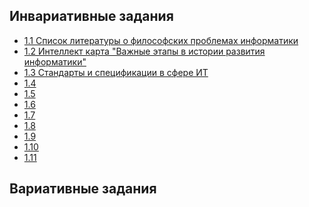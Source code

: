 ## Инвариативные задания
* [1.1 Список литературы о философских проблемах информатики](1.1.docx)
* [1.2 Интеллект карта "Важные этапы в истории развития информатики"](1.2.png)
* [1.3 Стандарты и спецификации в сфере ИТ](1.3.docx)
* [1.4]()
* [1.5]()
* [1.6]()
* [1.7]()
* [1.8]()
* [1.9]()
* [1.10]()
* [1.11]()
## Вариативные задания

<!--Егоров Сергей Андреевич ИВТ 1-1-->


